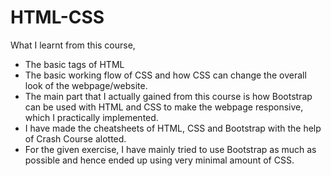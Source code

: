 # HTML-CSS
What I learnt from this course,

  - The basic tags of HTML
  - The basic working flow of CSS and how CSS can change the overall look of the webpage/website.
  - The main part that I actually gained from this course is how Bootstrap can be used with HTML and CSS to make the webpage responsive, which I practically implemented.
  - I have made the cheatsheets of HTML, CSS and Bootstrap with the help of Crash Course alotted.
  - For the given exercise, I have mainly tried to use Bootstrap as much as possible and hence ended up using very minimal amount of CSS.
